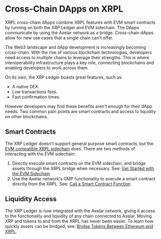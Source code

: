 # Cross-Chain DApps on XRPL

XRPL cross-chain dApps combine XRPL features with EVM smart contracts by running on both the XRP Ledger and EVM sidechain. The DApps communicate by using the Axelar network as a bridge. Cross-chain dApps allow for new use cases that a single chain can't offer.

The Web3 landscape and dApp development is increasingly becoming cross-chain. With the rise of various blockchain technologies, developers need access to multiple chains to leverage their strengths. This is where interoperability infrastructure plays a key role, connecting blockchains and enabling developers to work across them.

On its own, the XRP Ledger boasts great features, such as:

- A native DEX.
- Low transactions fees.
- Fast confirmation times.

However developers may find these benefits aren't enough for their dApp needs. Two common pain points are smart contracts and access to liquidity on other blockchains.


## Smart Contracts

The XRP Ledger doesn't support general purpose smart contracts, but the [EVM compatible XRPL sidechain](../evm-sidechain/intro-to-evm-sidechain.md) does. There are two methods of interacting with the EVM sidechain:

1. Directly execute smart contracts on the EVM sidechain, and bridge assets through the XRPL bridge when necessary. See: [Get Started with the EVM Sidechain](../evm-sidechain/get-started-evm-sidechain.md)
2. Use the Axelar network's GMP functionality to execute a smart contract directly from  the XRPL. See: [Call a Smart Contract Function](../axelar/call-a-smart-contract-function.md)


## Liquidity Access

The XRP Ledger is now integrated with the Axelar network, giving it access to the functionality and liquidity of any chain connected to Axelar. Moving XRP and tokens to and from the XRPL has never been easier. To learn how quickly assets can be bridged, see: [Bridge Tokens Between Ethereum and XRPL](../axelar/bridge-tokens-axelar.md).